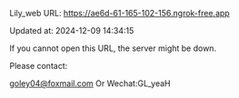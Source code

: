Lily_web URL: https://ae6d-61-165-102-156.ngrok-free.app

Updated at: 2024-12-09 14:34:15

If you cannot open this URL, the server might be down.

Please contact: 

goley04@foxmail.com Or Wechat:GL_yeaH